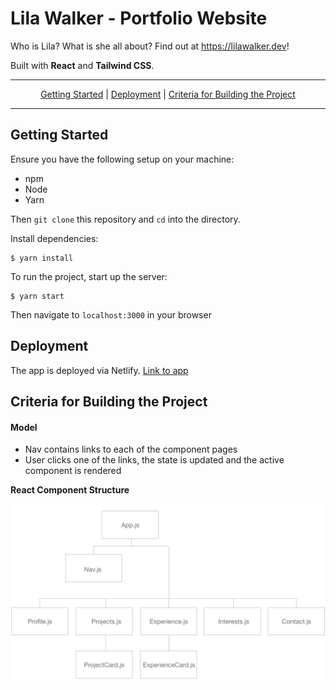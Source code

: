 Lila Walker - Portfolio Website
===================

Who is Lila? What is she all about? Find out at https://lilawalker.dev!

Built with **React** and **Tailwind CSS**.

---

<div align="center">

[Getting Started](#getting-started) | [Deployment](#deployment) | [Criteria for Building the Project](#criteria-for-building-the-project)

</div>

---

## Getting Started

Ensure you have the following setup on your machine:

- npm
- Node
- Yarn

Then `git clone` this repository and `cd` into the directory.

Install dependencies:

```
$ yarn install
```

To run the project, start up the server:

```
$ yarn start
```

Then navigate to `localhost:3000` in your browser

## Deployment

The app is deployed via Netlify. [Link to app](https://lilawalker.dev)

## Criteria for Building the Project

#### Model

- Nav contains links to each of the component pages
- User clicks one of the links, the state is updated and the active component is rendered

**React Component Structure**

![ComponentStructure](/public/MySiteComponentStructure.png)
